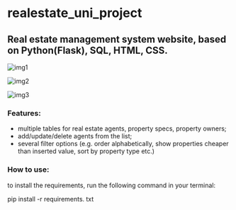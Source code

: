 # realestate_uni_project
## Real estate management system website, based on Python(Flask), SQL, HTML, CSS.

![img1](https://github.com/user-attachments/assets/1bae9474-603a-4673-8b39-1ab58eb6cac3)

![img2](https://github.com/user-attachments/assets/d0025283-09f4-47d5-b351-707e71ecb86e)

![img3](https://github.com/user-attachments/assets/2daff18d-c1bd-43df-a06e-6a46fc6c08c5)

### Features:
- multiple tables for real estate agents, property specs, property owners;
- add/update/delete agents from the list;
- several filter options (e.g. order alphabetically, show properties cheaper than inserted value, sort by property type etc.)


### How to use:
to install the requirements, run the following command in your terminal:

pip install -r requirements. txt
